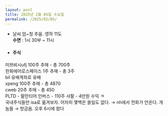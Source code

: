 ```yaml
---
layout: post
title: 2025년 2월 05일 수요일
permalink: /2025/02/05/
---
```

- 날씨 엄~청 추움. 영하 11도<br/>
**수면** : 1시 30부 ~ 11시<br/>
* #### 주식<br/>
미쯔비시ufj 100주 추매 - 총 700주<br/>
한화에어로스페이스 1주 추매 - 총 3주<br/>
bil 유배계좌로 유배<br/>
xpeng 100주 추매 - 총 4870<br/>
cweb 20주 추매 - 총 450<br/>
PLTD - 팔란티어 인버스 - 110주 사팔 - 4만원 수익 ㅋ<br/>
국내주식들만 isa로 옮겨보자. 어차피 몇백은 쓸일도 없다. →  nh에서 전화가 안온다. 개눔들 → 방금옴. 오후 6시에 왔다